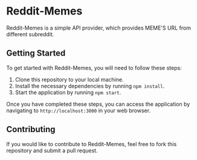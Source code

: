 # Reddit-Memes

Reddit-Memes is a simple API provider, which provides MEME'S URL from different subreddit.

## Getting Started

To get started with Reddit-Memes, you will need to follow these steps:

1. Clone this repository to your local machine.
2. Install the necessary dependencies by running `npm install`.
3. Start the application by running `npm start`.

Once you have completed these steps, you can access the application by navigating to `http://localhost:3000` in your web browser.

## Contributing

If you would like to contribute to Reddit-Memes, feel free to fork this repository and submit a pull request.
